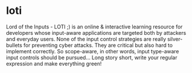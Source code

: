 # loti
Lord of the Inputs - LOTI ;) is an online & interactive learning resource for developers whose input-aware applications are targeted both by attackers and everyday users. None of the input control strategies are really silver-bullets for preventing cyber attacks. They are critical but also hard to implement correctly. So scope-aware, in other words, input type-aware input controls should be pursued... Long story short, write your regular expression and make everything green! 
